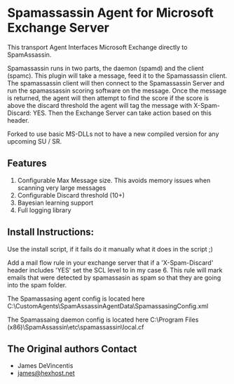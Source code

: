 Spamassassin Agent for Microsoft Exchange Server
==================

This transport Agent Interfaces Microsoft Exchange directly to SpamAssassin.

Spamassassin runs in two parts, the daemon (spamd) and the client (spamc). This plugin will take a message, feed it to the Spamassassin client. The spamassassin client will then connect to the Spamassassin Server and run the spamassassin scoring software on the message. Once the message is returned, the agent will then attempt to find the score
if the score is above the discard threshold the agent will tag the message with X-Spam-Discard: YES. Then the Exchange Server can take action based on this header. 

Forked to use basic MS-DLLs not to have a new compiled version for any upcoming SU / SR.

Features
-----
1. Configurable Max Message size. This avoids memory issues when scanning very large messages
2. Configurable Discard threshold (10+)
3. Bayesian learning support 
4. Full logging library


Install Instructions:
-----
Use the install script, if it fails do it manually what it does in the script ;)

Add a mail flow rule in your exchange server that if a 'X-Spam-Discard' header includes 'YES' set the SCL level to in my case 6.
This rule will mark emails that were detected by spamassasin as spam so that they are going into the spam folder.

The Spamassasing agent config is located here
C:\CustomAgents\SpamAssassinAgentData\SpamassasingConfig.xml

The Spamassaing daemon config is located here
C:\Program Files (x86)\SpamAssassin\etc\spamassassin\local.cf

The Original authors Contact
-----
- James DeVincentis
- james@hexhost.net
